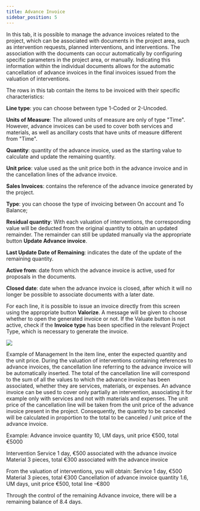```yaml
---
title: Advance Invoice
sidebar_position: 5
---
```


In this tab, it is possible to manage the advance invoices related to the project, which can be associated with documents in the project area, such as intervention requests, planned interventions, and interventions. The association with the documents can occur automatically by configuring specific parameters in the project area, or manually. Indicating this information within the individual documents allows for the automatic cancellation of advance invoices in the final invoices issued from the valuation of interventions.

The rows in this tab contain the items to be invoiced with their specific characteristics:

**Line type**: you can choose between type 1-Coded or 2-Uncoded.

**Units of Measure**: The allowed units of measure are only of type "Time". However, advance invoices can be used to cover both services and materials, as well as ancillary costs that have units of measure different from "Time".

**Quantity**: quantity of the advance invoice, used as the starting value to calculate and update the remaining quantity.

**Unit price**: value used as the unit price both in the advance invoice and in the cancellation lines of the advance invoice.

**Sales Invoices**: contains the reference of the advance invoice generated by the project.

**Type**: you can choose the type of invoicing between On account and To Balance;

**Residual quantity**: With each valuation of interventions, the corresponding value will be deducted from the original quantity to obtain an updated remainder. The remainder can still be updated manually via the appropriate button **Update Advance invoice**.

**Last Update Date of Remaining**: indicates the date of the update of the remaining quantity.

**Active from**: date from which the advance invoice is active, used for proposals in the documents.

**Closed date**: date when the advance invoice is closed, after which it will no longer be possible to associate documents with a later date.

For each line, it is possible to issue an invoice directly from this screen using the appropriate button **Valorize**. A message will be given to choose whether to open the generated invoice or not. If the Valuate button is not active, check if the **Invoice type** has been specified in the relevant Project Type, which is necessary to generate the invoice.

![](/img/it-it/project-management/projects/sal.png)

Example of Management
In the item line, enter the expected quantity and the unit price. During the valuation of interventions containing references to advance invoices, the cancellation line referring to the advance invoice will be automatically inserted. The total of the cancellation line will correspond to the sum of all the values to which the advance invoice has been associated, whether they are services, materials, or expenses. An advance invoice can be used to cover only partially an intervention, associating it for example only with services and not with materials and expenses. The unit price of the cancellation line will be taken from the unit price of the advance invoice present in the project. Consequently, the quantity to be canceled will be calculated in proportion to the total to be canceled / unit price of the advance invoice.

Example:
Advance invoice quantity 10, UM days, unit price €500, total €5000

Intervention
Service 1 day, €500 associated with the advance invoice
Material 3 pieces, total €300 associated with the advance invoice

From the valuation of interventions, you will obtain:
Service 1 day, €500
Material 3 pieces, total €300
Cancellation of advance invoice quantity 1.6, UM days, unit price €500, total line -€800

Through the control of the remaining Advance invoice, there will be a remaining balance of 8.4 days.